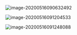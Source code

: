 ![image-20200516090632492](https://tva1.sinaimg.cn/large/007S8ZIlgy1gewec7z1hpj31fm0hq444.jpg)

![image-20200516091204533](https://tva1.sinaimg.cn/large/007S8ZIlgy1gewecbokbxj31cg07wwi5.jpg)

![image-20200516091248088](https://tva1.sinaimg.cn/large/007S8ZIlgy1gewecenj3ij31ce0fgq8j.jpg)

